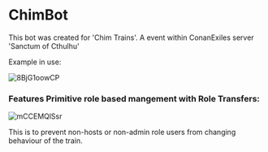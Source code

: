 # ChimBot

This bot was created for 'Chim Trains'. A event within ConanExiles server 'Sanctum of Cthulhu'

Example in use:

![8BjG1oowCP](https://user-images.githubusercontent.com/9059161/127601071-44273120-4640-4adc-886f-096c2f6619c8.gif)

### Features Primitive role based mangement with Role Transfers:

![mCCEMQlSsr](https://user-images.githubusercontent.com/9059161/127601562-6fdff918-2e93-4a5d-bd7f-d79e135206c2.gif)

This is to prevent non-hosts or non-admin role users from changing behaviour of the train. 




 
